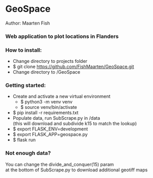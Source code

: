 # GeoSpace
Author: Maarten Fish


### Web application to plot locations in Flanders

### How to install:
- Change directory to projects folder
- $ git clone https://github.com/FishMaarten/GeoSpace.git
- Change directory to /GeoSpace

### Getting started:
- Create and activate a new virtual environment
  - $ python3 -m venv venv
  - $ source venv/bin/activate
- $ pip install -r requirements.txt
- Populate data, run SubScrape.py in /data  
(this will download and subdivide k15 to match the lookup)
- $ export FLASK_ENV=development
- $ export FLASK_APP=geospace.py
- $ flask run  


### Not enough data?
You can change the divide_and_conquer(15) param  
at the bottom of SubScrape.py to download additional geotiff maps
